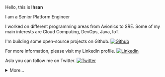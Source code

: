 Hello, this is **Ihsan**

I am a Senior Platform Engineer

I worked on different programming areas from Avionics to SRE. Some of my main interests are Cloud Computing, DevOps, Java, IoT. 

I'm building some open-source projects on Github. [![Github](https://img.shields.io/github/followers/icaliskanoglu?label=Follow&style=social)](https://github.com/icaliskanoglu)

For more information, please visit my LinkedIn profile. [![Linkedin](https://img.shields.io/badge/LinkedIn-blue?style=flat&logo=linkedin&labelColor=blue)](https://www.linkedin.com/in/icaliskanoglu)

Aslo you can follow me on Twitter. [![Twitter](https://img.shields.io/twitter/follow/icaliskanoglu?style=social)](https://twitter.com/icaliskanoglu)

<details>
  <summary>More...</summary>
  <img src="https://github-readme-stats.vercel.app/api?username=icaliskanoglu&show_icons=true&count_private=true&theme=dark" />
</details>
